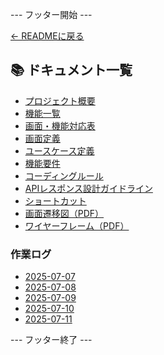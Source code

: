 --- フッター開始 ---

[← READMEに戻る]({{readme}})

## 📚 ドキュメント一覧

- [プロジェクト概要]({{prefix}}project-overview.md)
- [機能一覧]({{prefix}}features.md)
- [画面・機能対応表]({{prefix}}function_screen_map.md)
- [画面定義]({{prefix}}screens.md)
- [ユースケース定義]({{prefix}}usecase_reserve.md)
- [機能要件]({{prefix}}functional_requirements.md)
- [コーディングルール]({{prefix}}coding-rules.md)
- [APIレスポンス設計ガイドライン]({{prefix}}api_response.md)
- [ショートカット]({{prefix}}shortcuts.md)
- [画面遷移図（PDF）]({{prefix}}画面遷移図.pdf)
- [ワイヤーフレーム（PDF）]({{prefix}}ワイヤーフレーム.pdf)

### 作業ログ
- [2025-07-07]({{prefix}}logs/2025-07-07.md)
- [2025-07-08]({{prefix}}logs/2025-07-08.md)
- [2025-07-09]({{prefix}}logs/2025-07-09.md)
- [2025-07-10]({{prefix}}logs/2025-07-10.md)
- [2025-07-11]({{prefix}}logs/2025-07-11.md)

--- フッター終了 ---

